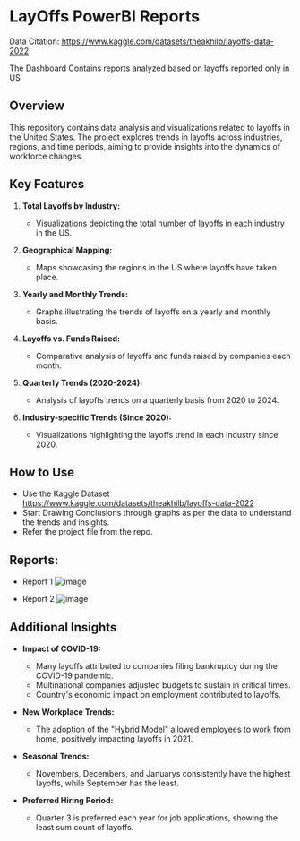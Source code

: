 # LayOffs PowerBI Reports
Data Citation: https://www.kaggle.com/datasets/theakhilb/layoffs-data-2022

The Dashboard Contains reports analyzed based on layoffs reported only in US

## Overview
This repository contains data analysis and visualizations related to layoffs in the United States. The project explores trends in layoffs across industries, regions, and time periods, aiming to provide insights into the dynamics of workforce changes.

## Key Features

1. **Total Layoffs by Industry:**
   - Visualizations depicting the total number of layoffs in each industry in the US.

2. **Geographical Mapping:**
   - Maps showcasing the regions in the US where layoffs have taken place.

3. **Yearly and Monthly Trends:**
   - Graphs illustrating the trends of layoffs on a yearly and monthly basis.

4. **Layoffs vs. Funds Raised:**
   - Comparative analysis of layoffs and funds raised by companies each month.

5. **Quarterly Trends (2020-2024):**
   - Analysis of layoffs trends on a quarterly basis from 2020 to 2024.

6. **Industry-specific Trends (Since 2020):**
   - Visualizations highlighting the layoffs trend in each industry since 2020.

## How to Use

- Use the Kaggle Dataset https://www.kaggle.com/datasets/theakhilb/layoffs-data-2022
- Start Drawing Conclusions through graphs as per the data to understand the trends and insights.
- Refer the project file from the repo.

## Reports:
- Report 1
![image](https://github.com/ramchitrala/reports/assets/145064995/4bf3d31d-9193-4b55-9ae2-cd471a47accf)

- Report 2
![image](https://github.com/ramchitrala/reports/assets/145064995/9362fb4c-377b-47a5-b4cb-df47869f91af)

## Additional Insights

- **Impact of COVID-19:**
  - Many layoffs attributed to companies filing bankruptcy during the COVID-19 pandemic.
  - Multinational companies adjusted budgets to sustain in critical times.
  - Country's economic impact on employment contributed to layoffs.

- **New Workplace Trends:**
  - The adoption of the "Hybrid Model" allowed employees to work from home, positively impacting layoffs in 2021.

- **Seasonal Trends:**
  - Novembers, Decembers, and Januarys consistently have the highest layoffs, while September has the least.

- **Preferred Hiring Period:**
  - Quarter 3 is preferred each year for job applications, showing the least sum count of layoffs.

